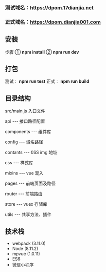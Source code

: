 
### 测试域名：https://dpom.17dianjia.net
### 正式域名：https://dpom.dianjia001.com

## 安装
步骤 ① **npm install** ② **npm run dev**

## 打包
测试： **npm run test**
正式： **npm run build**

## 目录结构

src/main.js  入口文件

api --- 接口路径配置

components --- 组件库

config --- 域名路径

contants --- 0SS img 地址

css --- 样式库

mixins --- vue 混入

pages --- 前端页面及路径

router --- 前端路由

store --- vuex 存储库

utils --- 共享方法、插件


## 技术栈
* webpack (3.11.0)
* Node (8.11.2)
* mpvue (1.0.11)
* ES6
* 微信小程序


